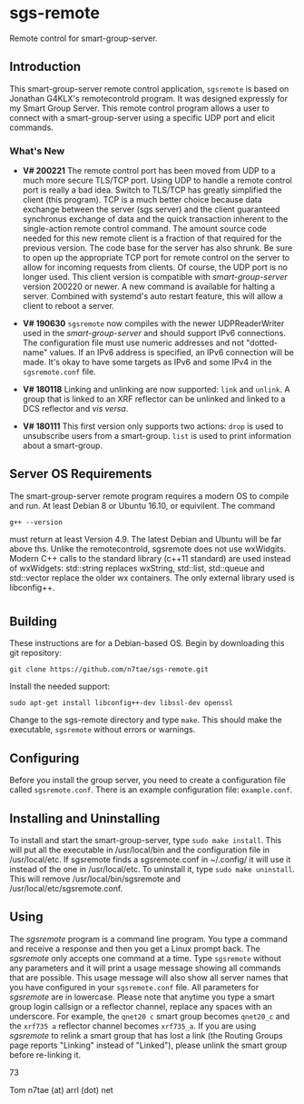 # sgs-remote
Remote control for smart-group-server.
## Introduction

This smart-group-server remote control application, `sgsremote` is based on Jonathan G4KLX's remotecontrold program. It was designed expressly for my Smart Group Server. This remote control program allows a user to connect with a smart-group-server using a specific UDP port and elicit commands.

### What's New

* **V# 200221** The remote control port has been moved from UDP to a much more secure TLS/TCP port. Using UDP to handle a remote control port is really a bad idea. Switch to TLS/TCP has greatly simplified the client (this program). TCP is a much better choice because data exchange between the server (sgs server) and the client guaranteed synchronus exchange of data and the quick transaction inherent to the single-action remote control command. The amount source code needed for this new remote client is a fraction of that required for the previous version. The code base for the server has also shrunk. Be sure to open up the appropriate TCP port for remote control on the server to allow for incoming requests from clients. Of course, the UDP port is no longer used. This client version is compatible with *smart-group-server* version 200220 or newer. A new command is available for halting a server. Combined with systemd's auto restart feature, this will allow a client to reboot a server.

* **V# 190630** `sgsremote` now compiles with the newer UDPReaderWriter used in the *smart-group-server* and should support IPv6 connections. The configuration file must use numeric addresses and not "dotted-name" values. If an IPv6 address is specified, an IPv6 connection will be made. It's okay to have some targets as IPv6 and some IPv4 in the `sgsremote.conf` file.

* **V# 180118** Linking and unlinking are now supported: `link` and `unlink`. A group that is linked to an XRF reflector can be unlinked and linked to a DCS reflector and *vis versa*.

* **V# 180111** This first version only supports two actions: `drop` is used to unsubscribe users from a smart-group. `list` is used to print information about a smart-group.

## Server OS Requirements

The smart-group-server remote program requires a modern OS to compile and run. At least Debian 8 or Ubuntu 16.10, or equivilent. The command
```
g++ --version
```
must return at least Version 4.9. The latest Debian and Ubuntu will be far above ths. Unlike the remotecontrold, sgsremote does not use wxWidgits. Modern C++ calls to the standard library (c++11 standard) are used instead of wxWidgets: std::string replaces wxString, std::list, std::queue and std::vector replace the older wx containers. The only external library used is libconfig++.

#
## Building

These instructions are for a Debian-based OS. Begin by downloading this git repository:
```
git clone https://github.com/n7tae/sgs-remote.git
```
Install the needed support:
```
sudo apt-get install libconfig++-dev libssl-dev openssl
```
Change to the sgs-remote directory and type `make`. This should make the executable, `sgsremote` without errors or warnings.

## Configuring

Before you install the group server, you need to create a configuration file called `sgsremote.conf`. There is an example configuration file: `example.conf`.

## Installing and Uninstalling

To install and start the smart-group-server, type `sudo make install`. This will put all the executable in /usr/local/bin and the configuration file in /usr/local/etc. If sgsremote finds a sgsremote.conf in ~/.config/ it will use it instead of the one in /usr/local/etc. To uninstall it, type `sudo make uninstall`. This will remove /usr/local/bin/sgsremote and /usr/local/etc/sgsremote.conf.

## Using

The *sgsremote* program is a command line program. You type a command and receive a response and then you get a Linux prompt back. The *sgsremote* only accepts one command at a time. Type `sgsremote` without any parameters and it will print a usage message showing all commands that are possible. This usage message will also show all server names that you have configured in your `sgsremote.conf` file. All parameters for *sgsremote* are in lowercase. Please note that anytime you type a smart group login callsign or a reflector channel, replace any spaces with an underscore. For example, the `qnet20 c` smart group becomes `qnet20_c` and the `xrf735 a` reflector channel becomes `xrf735_a`. If you are using *sgsremote* to relink a smart group that has lost a link (the Routing Groups page reports "Linking" instead of "Linked"), please unlink the smart group before re-linking it.

73

Tom
n7tae (at) arrl (dot) net
